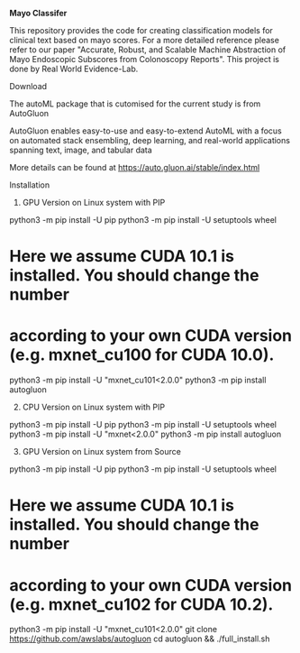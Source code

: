**Mayo Classifer**


This repository provides the code for creating classification models for clinical text based on mayo scores.
For a more detailed reference please refer to our paper "Accurate, Robust, and Scalable Machine Abstraction of Mayo Endoscopic Subscores from Colonoscopy Reports". 
This project is done by Real World Evidence-Lab.

Download

The autoML package that is cutomised for the current study is from AutoGluon

AutoGluon enables easy-to-use and easy-to-extend AutoML with a focus on automated stack ensembling, deep learning, and real-world applications spanning text, image, and tabular data

More details can be found at https://auto.gluon.ai/stable/index.html


Installation

1. GPU Version on Linux system with PIP

python3 -m pip install -U pip
python3 -m pip install -U setuptools wheel

# Here we assume CUDA 10.1 is installed.  You should change the number
# according to your own CUDA version (e.g. mxnet_cu100 for CUDA 10.0).
python3 -m pip install -U "mxnet_cu101<2.0.0"
python3 -m pip install autogluon


2. CPU Version on Linux system with PIP

python3 -m pip install -U pip
python3 -m pip install -U setuptools wheel
python3 -m pip install -U "mxnet<2.0.0"
python3 -m pip install autogluon


3. GPU Version on Linux system from Source

python3 -m pip install -U pip
python3 -m pip install -U setuptools wheel

# Here we assume CUDA 10.1 is installed.  You should change the number
# according to your own CUDA version (e.g. mxnet_cu102 for CUDA 10.2).
python3 -m pip install -U "mxnet_cu101<2.0.0"
git clone https://github.com/awslabs/autogluon
cd autogluon && ./full_install.sh
